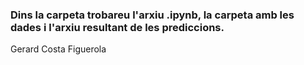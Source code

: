 ### Dins la carpeta trobareu l'arxiu .ipynb, la carpeta amb les dades i  l'arxiu resultant de les prediccions.

Gerard Costa Figuerola
